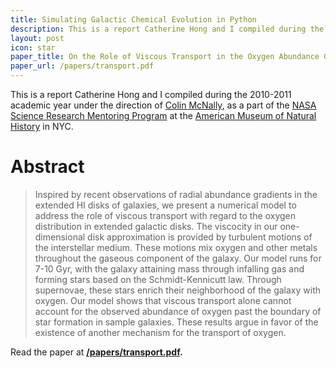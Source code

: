 ```yaml
---
title: Simulating Galactic Chemical Evolution in Python
description: This is a report Catherine Hong and I compiled during the 2010-2011 academic year under the direction of Colin McNally, as a part of the NASA Science Research Mentoring Program at the American Museum of Natural History in NYC.
layout: post
icon: star
paper_title: On the Role of Viscous Transport in the Oxygen Abundance Gradient over Extended Galactic Disks
paper_url: /papers/transport.pdf
---
```


This is a report Catherine Hong and I compiled during the 2010-2011 academic year under the direction of [Colin McNally](http://www.nbi.dk/~cmcnally/), as a part of the [NASA Science Research Mentoring Program](https://informal.jpl.nasa.gov/museum/CP4SMP/nasa-science-research-mentoring-program) at the [American Museum of Natural History](http://www.amnh.org/learn-teach/grades-9-12/science-research-mentoring-program) in NYC.

# Abstract
> Inspired by recent observations of radial abundance gradients in the extended HI disks of galaxies, we present a numerical model to address the role of viscous transport with regard to the oxygen distribution in extended galactic disks. The viscocity in our one-dimensional disk approximation is provided by turbulent motions of the interstellar medium. These motions mix oxygen and other metals throughout the gaseous component of the galaxy. Our model runs for 7-10 Gyr, with the galaxy attaining mass through infalling gas and forming stars based on the Schmidt-Kennicutt law. Through supernovae, these stars enrich their neighborhood of the galaxy with oxygen. Our model shows that viscous transport alone cannot account for the observed abundance of oxygen past the boundary of star formation in sample galaxies. These results argue in favor of the existence of another mechanism for the transport of oxygen.

Read the paper at **[/papers/transport.pdf](/papers/transport.pdf).**
